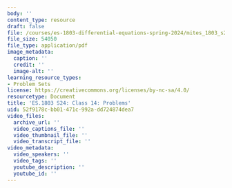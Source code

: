 ```yaml
---
body: ''
content_type: resource
draft: false
file: /courses/es-1803-differential-equations-spring-2024/mites_1803_s24_day14-problems.pdf
file_size: 54050
file_type: application/pdf
image_metadata:
  caption: ''
  credit: ''
  image-alt: ''
learning_resource_types:
- Problem Sets
license: https://creativecommons.org/licenses/by-nc-sa/4.0/
resourcetype: Document
title: 'ES.1803 S24: Class 14: Problems'
uid: 52f9178c-bb01-471c-992a-dd724874dea7
video_files:
  archive_url: ''
  video_captions_file: ''
  video_thumbnail_file: ''
  video_transcript_file: ''
video_metadata:
  video_speakers: ''
  video_tags: ''
  youtube_description: ''
  youtube_id: ''
---
```

